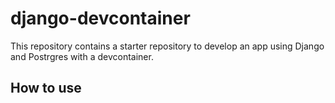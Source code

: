 # django-devcontainer

This repository contains a starter repository to develop an app using Django and Postrgres with a devcontainer.

## How to use
